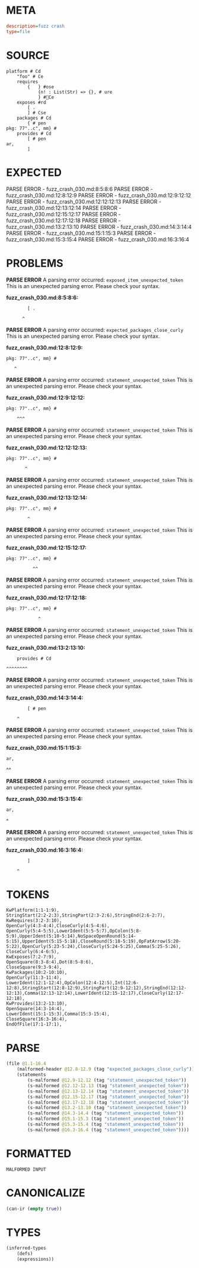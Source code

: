 # META
~~~ini
description=fuzz crash
type=file
~~~
# SOURCE
~~~roc
platform # Cd
	"foo" # Ce
	requires
		{	} #ose
			{n! : List(Str) => {}, # ure
			} #Ce
	exposes #rd
		[ .
		] # Cse
	packages # Cd
		{ # pen
pkg: 77"..c", mm} #
	provides # Cd
		[ # pen
ar,
		]
~~~
# EXPECTED
PARSE ERROR - fuzz_crash_030.md:8:5:8:6
PARSE ERROR - fuzz_crash_030.md:12:8:12:9
PARSE ERROR - fuzz_crash_030.md:12:9:12:12
PARSE ERROR - fuzz_crash_030.md:12:12:12:13
PARSE ERROR - fuzz_crash_030.md:12:13:12:14
PARSE ERROR - fuzz_crash_030.md:12:15:12:17
PARSE ERROR - fuzz_crash_030.md:12:17:12:18
PARSE ERROR - fuzz_crash_030.md:13:2:13:10
PARSE ERROR - fuzz_crash_030.md:14:3:14:4
PARSE ERROR - fuzz_crash_030.md:15:1:15:3
PARSE ERROR - fuzz_crash_030.md:15:3:15:4
PARSE ERROR - fuzz_crash_030.md:16:3:16:4
# PROBLEMS
**PARSE ERROR**
A parsing error occurred: `exposed_item_unexpected_token`
This is an unexpected parsing error. Please check your syntax.

**fuzz_crash_030.md:8:5:8:6:**
```roc
		[ .
```
		  ^


**PARSE ERROR**
A parsing error occurred: `expected_packages_close_curly`
This is an unexpected parsing error. Please check your syntax.

**fuzz_crash_030.md:12:8:12:9:**
```roc
pkg: 77"..c", mm} #
```
       ^


**PARSE ERROR**
A parsing error occurred: `statement_unexpected_token`
This is an unexpected parsing error. Please check your syntax.

**fuzz_crash_030.md:12:9:12:12:**
```roc
pkg: 77"..c", mm} #
```
        ^^^


**PARSE ERROR**
A parsing error occurred: `statement_unexpected_token`
This is an unexpected parsing error. Please check your syntax.

**fuzz_crash_030.md:12:12:12:13:**
```roc
pkg: 77"..c", mm} #
```
           ^


**PARSE ERROR**
A parsing error occurred: `statement_unexpected_token`
This is an unexpected parsing error. Please check your syntax.

**fuzz_crash_030.md:12:13:12:14:**
```roc
pkg: 77"..c", mm} #
```
            ^


**PARSE ERROR**
A parsing error occurred: `statement_unexpected_token`
This is an unexpected parsing error. Please check your syntax.

**fuzz_crash_030.md:12:15:12:17:**
```roc
pkg: 77"..c", mm} #
```
              ^^


**PARSE ERROR**
A parsing error occurred: `statement_unexpected_token`
This is an unexpected parsing error. Please check your syntax.

**fuzz_crash_030.md:12:17:12:18:**
```roc
pkg: 77"..c", mm} #
```
                ^


**PARSE ERROR**
A parsing error occurred: `statement_unexpected_token`
This is an unexpected parsing error. Please check your syntax.

**fuzz_crash_030.md:13:2:13:10:**
```roc
	provides # Cd
```
	^^^^^^^^


**PARSE ERROR**
A parsing error occurred: `statement_unexpected_token`
This is an unexpected parsing error. Please check your syntax.

**fuzz_crash_030.md:14:3:14:4:**
```roc
		[ # pen
```
		^


**PARSE ERROR**
A parsing error occurred: `statement_unexpected_token`
This is an unexpected parsing error. Please check your syntax.

**fuzz_crash_030.md:15:1:15:3:**
```roc
ar,
```
^^


**PARSE ERROR**
A parsing error occurred: `statement_unexpected_token`
This is an unexpected parsing error. Please check your syntax.

**fuzz_crash_030.md:15:3:15:4:**
```roc
ar,
```
  ^


**PARSE ERROR**
A parsing error occurred: `statement_unexpected_token`
This is an unexpected parsing error. Please check your syntax.

**fuzz_crash_030.md:16:3:16:4:**
```roc
		]
```
		^


# TOKENS
~~~zig
KwPlatform(1:1-1:9),
StringStart(2:2-2:3),StringPart(2:3-2:6),StringEnd(2:6-2:7),
KwRequires(3:2-3:10),
OpenCurly(4:3-4:4),CloseCurly(4:5-4:6),
OpenCurly(5:4-5:5),LowerIdent(5:5-5:7),OpColon(5:8-5:9),UpperIdent(5:10-5:14),NoSpaceOpenRound(5:14-5:15),UpperIdent(5:15-5:18),CloseRound(5:18-5:19),OpFatArrow(5:20-5:22),OpenCurly(5:23-5:24),CloseCurly(5:24-5:25),Comma(5:25-5:26),
CloseCurly(6:4-6:5),
KwExposes(7:2-7:9),
OpenSquare(8:3-8:4),Dot(8:5-8:6),
CloseSquare(9:3-9:4),
KwPackages(10:2-10:10),
OpenCurly(11:3-11:4),
LowerIdent(12:1-12:4),OpColon(12:4-12:5),Int(12:6-12:8),StringStart(12:8-12:9),StringPart(12:9-12:12),StringEnd(12:12-12:13),Comma(12:13-12:14),LowerIdent(12:15-12:17),CloseCurly(12:17-12:18),
KwProvides(13:2-13:10),
OpenSquare(14:3-14:4),
LowerIdent(15:1-15:3),Comma(15:3-15:4),
CloseSquare(16:3-16:4),
EndOfFile(17:1-17:1),
~~~
# PARSE
~~~clojure
(file @1.1-16.4
	(malformed-header @12.8-12.9 (tag "expected_packages_close_curly"))
	(statements
		(s-malformed @12.9-12.12 (tag "statement_unexpected_token"))
		(s-malformed @12.12-12.13 (tag "statement_unexpected_token"))
		(s-malformed @12.13-12.14 (tag "statement_unexpected_token"))
		(s-malformed @12.15-12.17 (tag "statement_unexpected_token"))
		(s-malformed @12.17-12.18 (tag "statement_unexpected_token"))
		(s-malformed @13.2-13.10 (tag "statement_unexpected_token"))
		(s-malformed @14.3-14.4 (tag "statement_unexpected_token"))
		(s-malformed @15.1-15.3 (tag "statement_unexpected_token"))
		(s-malformed @15.3-15.4 (tag "statement_unexpected_token"))
		(s-malformed @16.3-16.4 (tag "statement_unexpected_token"))))
~~~
# FORMATTED
~~~roc
MALFORMED INPUT
~~~
# CANONICALIZE
~~~clojure
(can-ir (empty true))
~~~
# TYPES
~~~clojure
(inferred-types
	(defs)
	(expressions))
~~~
